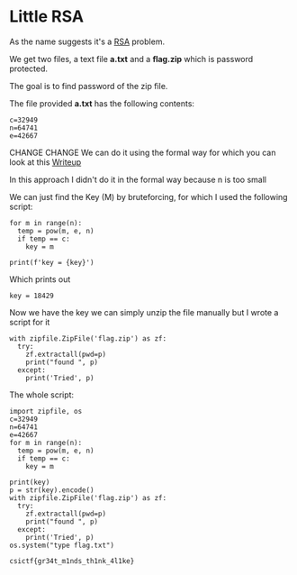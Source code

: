 # Little RSA

As the name suggests it's a [RSA](https://en.wikipedia.org/wiki/RSA_(cryptosystem)) problem.

We get two files, a text file **a.txt** and a **flag.zip** which is password protected.

The goal is to find password of the zip file.

The file provided **a.txt** has the following contents:
```
c=32949
n=64741
e=42667
```
CHANGE
CHANGE
We can do it using the formal way for which you can look at this [Writeup](https://en.wikipedia.org/wiki/RSA_(cryptosystem))

In this approach I didn't do it in the formal way because n is too small

We can just find the Key (M) by bruteforcing, for which I used the following script:
```
for m in range(n):
  temp = pow(m, e, n)
  if temp == c:
    key = m

print(f'key = {key}')
```
Which prints out
```
key = 18429
```

Now we have the key we can simply unzip the file manually but I wrote a script for it
```
with zipfile.ZipFile('flag.zip') as zf:
  try:
    zf.extractall(pwd=p)
    print("found ", p)
  except:
    print('Tried', p)
```

The whole script:
```
import zipfile, os
c=32949
n=64741
e=42667
for m in range(n):
  temp = pow(m, e, n)
  if temp == c:
    key = m

print(key)
p = str(key).encode()
with zipfile.ZipFile('flag.zip') as zf:
  try:
    zf.extractall(pwd=p)
    print("found ", p)
  except:
    print('Tried', p)
os.system("type flag.txt")
```

```
csictf{gr34t_m1nds_th1nk_4l1ke}
```
